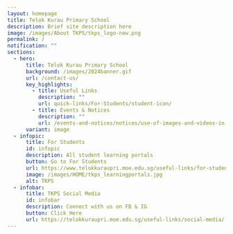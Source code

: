 ```yaml
---
layout: homepage
title: Telok Kurau Primary School
description: Brief site description here
image: /images/About TKPS/tkps_logo-new.png
permalink: /
notification: ""
sections:
  - hero:
      title: Telok Kurau Primary School
      background: /images/2024banner.gif
      url: /contact-us/
      key_highlights:
        - title: Useful Links
          description: ""
          url: quick-links/For-Students/student-icon/
        - title: Events & Notices
          description: ""
          url: /events-and-notices/notices/use-of-images-and-videos-in-publication/
      variant: image
  - infopic:
      title: For Students
      id: infopic
      description: All student learning portals
      button: Go to For Students
      url: https://www.telokkuraupri.moe.edu.sg/useful-links/for-students/student-mims/
      image: /images/HOME/tkps_learningportals.jpg
      alt: TKPS
  - infobar:
      title: TKPS Social Media
      id: infobar
      description: Connect with us on FB & IG
      button: Click Here
      url: https://telokkuraupri.moe.edu.sg/useful-links/social-media/
---
```

